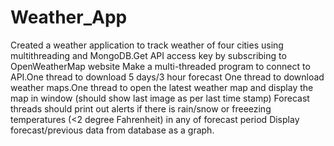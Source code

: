 # Weather_App
Created a weather application to track weather of four cities using multithreading and MongoDB.Get API access key by subscribing to OpenWeatherMap website
Make a multi-threaded program to connect to API.One thread to download 5 days/3 hour forecast
One thread to download weather maps.One thread to open the latest weather map and display the map in window (should show last image as per last time stamp)
Forecast threads should print out alerts if there is rain/snow or freeezing temperatures (<2 degree Fahrenheit) in any of forecast period
Display forecast/previous data from database as a graph.

